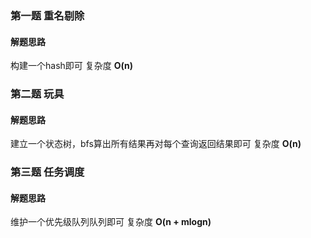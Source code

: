 ### 第一题 重名剔除
#### 解题思路
构建一个hash即可
复杂度 **O(n)**

### 第二题 玩具
#### 解题思路
建立一个状态树，bfs算出所有结果再对每个查询返回结果即可
复杂度 **O(n)**

### 第三题 任务调度
#### 解题思路
维护一个优先级队列队列即可
复杂度 **O(n + mlogn)**